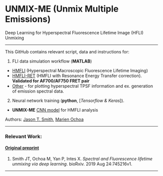 # UNMIX-ME (Unmix Multiple Emissions)
Deep Learning for Hyperspectral Fluorescence Lifetime Image (HFLI) Unmixing

--------------------------------------------------------------

This GitHub contains relevant script, data and instructions for:
1. FLI data simulation workflow (**MATLAB**)

  * [HMFLI](https://github.com/jasontsmith2718/UNMIX-ME/tree/master/dataSimulation/twoSpectraFourLifetime) (Hyperspectral Macroscopic Fluorescence Lifetime Imaging)
  * [HMFLI-RET](https://github.com/jasontsmith2718/UNMIX-ME/tree/master/dataSimulation/FRET) (HMFLI with Resonance Energy Transfer correction). **Validated for AF700/AF750 FRET pair**
  * [Other](https://github.com/jasontsmith2718/UNMIX-ME/blob/master/miscellaneous.m) - for plotting hyperspectral TPSF information and ex. generation of emission spectral data.

2. Neural network training (**python**, [_Tensorflow & Keras_]).

  * **UNMIX-ME** [CNN model](https://github.com/jasontsmith2718/UNMIX-ME/tree/master/UNMIX-ME_CNN) for HMFLI analysis

Authors: [Jason T. Smith](https://www.researchgate.net/profile/Jason_Smith96), [Marien Ochoa](https://scholar.google.com/citations?user=CiT-IycAAAAJ&hl=es)

--------------------------------------------------------------

### Relevant Work:

#### [Original preprint](https://www.biorxiv.org/content/10.1101/745216v1)
1) Smith JT, Ochoa M, Yan P, Intes X. _Spectral and Fluorescence lifetime unmixing via deep learning_. bioRxiv. 2019 Aug 24:745216v1.


--------------------------------------------------------------
